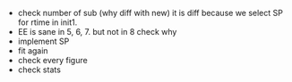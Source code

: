 * check number of sub (why diff with new) it is diff because we select SP for rtime in init1. 
* EE is sane in 5, 6, 7. but not in 8 check why
* implement SP 
* fit again
* check every figure
* check stats


